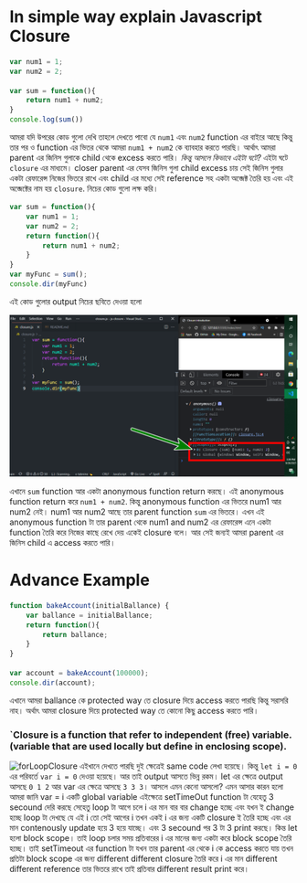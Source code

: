 # In simple way explain Javascript Closure
```javascript
var num1 = 1;
var num2 = 2;

var sum = function(){
    return num1 + num2;
}
console.log(sum())
```
আমরা যদি উপরের কোড গুলো দেখি তাহলে দেখতে পাবো যে `num1` এবং `num2` function এর বাইরে আছে কিন্তু তার পর ও function এর ভিতর থেকে আমরা `num1 + num2` কে ব্যাবহার করতে পারছি। আর্থাৎ আমরা parent এর জিনিস গুলাকে child থেকে excess করতে পারি। 
*কিন্তু আসলে কিভাবে এইটা ঘটে?*
এইটা ঘটে `closure` এর মাধ্যমে।
closer parent এর যেসব জিনিস গুলা child excess চায় সেই জিনিস গুলার একটা রেফারেন্স নিজের ভিতরে রাখে এবং child এর মধ্যে সেই reference সহ একটা অব্জেক্ট তৈরি হয় এবং এই অব্জেক্টের নাম হয় `closure`. নিচের কোড গুলো লক্ষ করি।
```javascript
var sum = function(){
    var num1 = 1;
    var num2 = 2;
    return function(){
        return num1 + num2;
    }
}
var myFunc = sum();
console.dir(myFunc)
```
এই কোড গুলোর output নিচের ছবিতে দেওয়া হলো

![simpleOutput](./image/simple-output.png)

এখানে `sum` function আর একটা anonymous function return করছে। এই anonymous function return করে `num1 + num2`. কিন্তু anonymous function এর ভিতরে num1 আর num2 নেই। num1 আর num2 আছে তার parent function `sum` এর ভিতরে। এখন এই anonymous function টা তার parent থেকে num1 and num2 এর রেফারেন্স এনে একটা function তৈরি করে নিজের কাছে রেখে দেয় একেই closure বলে। আর সেই জন্যই আমরা parent এর জিনিস child এ access করতে পারি।
# Advance Example
```javascript
function bakeAccount(initialBallance) {
    var ballance = initialBallance;
    return function(){
        return ballance;
    }
}

var account = bakeAccount(100000);
console.dir(account);
```
এখানে আমরা ballance কে protected way তে closure দিয়ে access করতে পারছি কিন্তু সরাসরি নাহ। অর্থাৎ আমরা closure দিয়ে protected way তে কোনো কিছু access করতে পারি।
### `Closure is a function that refer to independent (free) variable.(variable that are used locally but define in enclosing scope).
![forLoopClosure](./image/forLoopClosure)
এইখানে দেখতে পারছি দুই ক্ষেত্রেই same code লেখা হয়েছে। কিন্তু `let i = 0` এর পরিবর্তে `var i = 0` দেওয়া হয়েছে। আর তাই output আসতে ভিন্ন রকম। let এর ক্ষেত্রে output আসছে `0 1 2` আর var এর ক্ষেত্রে আসছে `3 3 3`। আসলে এমন কেনো আসলো?
এমন আসার কারন হলো আমরা জানি var = i একটি global variable এইক্ষেত্রে setTimeOut function টা যেহেতু 3 secound দেরি করছে সেহেতু loop টা আগে চলে i এর মান বার বার change হচ্ছে এবং যখন ই change হচ্ছে loop টা দেখছে যে এই i তো সেই আগের i তখন একই i এর জন্য একটি closure ই তৈরি হচ্ছে এবং এর মান contenously update হয়ে 3 হয়ে যাচ্ছে। এবং 3 secound পর 3 টা 3 print করছে।
কিন্ত let হলো block scope। তাই loop চলার সময় প্রতিবারের i এর মানের জন্য একটা করে block scope তৈরি হচ্ছে। তাই setTimeout এর function টা যখন তার parent এর থেকে i কে access করতে যায় তখন প্রতিটা block scope এর জন্য different different closure তৈরি করে i এর মান different different reference তার ভিতরে রাখে তাই প্রতিবার different result print করে।
```javascript

```